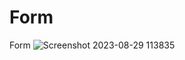 # Form
 Form
![Screenshot 2023-08-29 113835](https://github.com/divyavaland1609/Form/assets/142478256/7fde6425-4db7-45e7-9388-65130b3d58a1)
